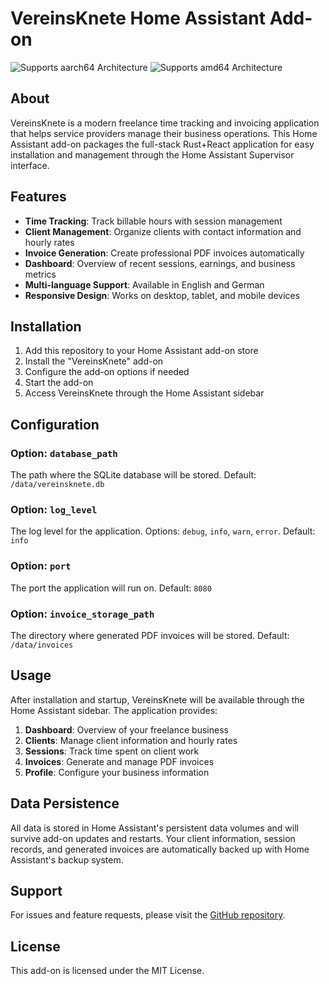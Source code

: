 # VereinsKnete Home Assistant Add-on

![Supports aarch64 Architecture][aarch64-shield] ![Supports amd64 Architecture][amd64-shield]

[aarch64-shield]: https://img.shields.io/badge/aarch64-yes-green.svg
[amd64-shield]: https://img.shields.io/badge/amd64-yes-green.svg

## About

VereinsKnete is a modern freelance time tracking and invoicing application that helps service providers manage their business operations. This Home Assistant add-on packages the full-stack Rust+React application for easy installation and management through the Home Assistant Supervisor interface.

## Features

- **Time Tracking**: Track billable hours with session management
- **Client Management**: Organize clients with contact information and hourly rates
- **Invoice Generation**: Create professional PDF invoices automatically
- **Dashboard**: Overview of recent sessions, earnings, and business metrics
- **Multi-language Support**: Available in English and German
- **Responsive Design**: Works on desktop, tablet, and mobile devices

## Installation

1. Add this repository to your Home Assistant add-on store
2. Install the "VereinsKnete" add-on
3. Configure the add-on options if needed
4. Start the add-on
5. Access VereinsKnete through the Home Assistant sidebar

## Configuration

### Option: `database_path`

The path where the SQLite database will be stored. Default: `/data/vereinsknete.db`

### Option: `log_level`

The log level for the application. Options: `debug`, `info`, `warn`, `error`. Default: `info`

### Option: `port`

The port the application will run on. Default: `8080`

### Option: `invoice_storage_path`

The directory where generated PDF invoices will be stored. Default: `/data/invoices`

## Usage

After installation and startup, VereinsKnete will be available through the Home Assistant sidebar. The application provides:

1. **Dashboard**: Overview of your freelance business
2. **Clients**: Manage client information and hourly rates
3. **Sessions**: Track time spent on client work
4. **Invoices**: Generate and manage PDF invoices
5. **Profile**: Configure your business information

## Data Persistence

All data is stored in Home Assistant's persistent data volumes and will survive add-on updates and restarts. Your client information, session records, and generated invoices are automatically backed up with Home Assistant's backup system.

## Support

For issues and feature requests, please visit the [GitHub repository](https://github.com/jodli/vereinsknete-addon).

## License

This add-on is licensed under the MIT License.